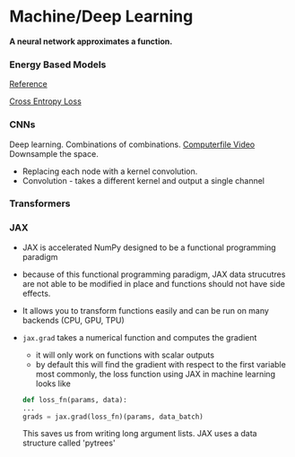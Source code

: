 # Machine/Deep Learning

**A neural network approximates a function.**

### Energy Based Models

[Reference](https://deepai.org/machine-learning-glossary-and-terms/energy-based-models#:~:text=In%20the%20same%20way%2C%20machine,quality%20of%20the%20energy%20functions.)

[Cross Entropy Loss](https://machinelearningmastery.com/cross-entropy-for-machine-learning/)

### CNNs

Deep learning. Combinations of combinations.
[Computerfile Video](https://www.youtube.com/watch?v=py5byOOHZM8)
Downsample the space.

- Replacing each node with a kernel convolution.
- Convolution - takes a different kernel and output a single channel

### Transformers

### JAX

- JAX is accelerated NumPy designed to be a functional programming paradigm
- because of this functional programming paradigm, JAX data strucutres are not able to be modified in place and functions should not have side effects.
- It allows you to transform functions easily and can be run on many backends (CPU, GPU, TPU)
- `jax.grad` takes a numerical function and computes the gradient

  - it will only work on functions with scalar outputs
  - by default this will find the gradient with respect to the first variable
    most commonly, the loss function using JAX in machine learning looks like

  ```python
  def loss_fn(params, data):
  ...
  grads = jax.grad(loss_fn)(params, data_batch)
  ```

  This saves us from writing long argument lists. JAX uses a data structure called 'pytrees'
